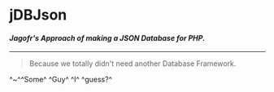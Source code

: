 # jDBJson
#### *Jagofr's Approach of making a JSON Database for PHP.*
---
> Because we totally didn't need another Database Framework.  

^~^^Some^ ^Guy^ ^I^ ^guess?^